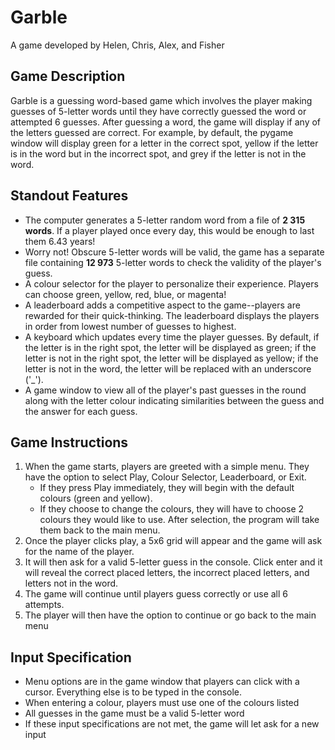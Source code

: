 # Garble
A game developed by Helen, Chris, Alex, and Fisher

## Game Description
Garble is a guessing word-based game which involves the player making guesses of 5-letter words until they have correctly guessed the word or attempted 6 guesses. After guessing a word, the game will display if any of the letters guessed are correct.  For example, by default, the pygame window will display green for a letter in the correct spot, yellow if the letter is in the word but in the incorrect spot, and grey if the letter is not in the word. 

## Standout Features
- The computer generates a 5-letter random word from a file of **2 315 words**. If a player played once every day, this would be enough to last them 6.43 years!
- Worry not! Obscure 5-letter words will be valid, the game has a separate file containing **12 973** 5-letter words to check the validity of the player's guess.
- A colour selector for the player to personalize their experience. Players can choose green, yellow, red, blue, or magenta!
- A leaderboard adds a competitive aspect to the game--players are rewarded for their quick-thinking. The leaderboard displays the players in order from lowest number of guesses to highest. 
- A keyboard which updates every time the player guesses. By default, if the letter is in the right spot, the letter will be displayed as green; if the letter is not in the right spot, the letter will be displayed as yellow; if the letter is not in the word, the letter will be replaced with an underscore ('_').
- A game window to view all of the player's past guesses in the round along with the letter colour indicating similarities between the guess and the answer for each guess.

## Game Instructions
1. When the game starts, players are greeted with a simple menu. They have the option to select Play, Colour Selector, Leaderboard, or Exit.
    - If they press Play immediately, they will begin with the default colours (green and         yellow).
    - If they choose to change the colours, they will have to choose 2 colours they would         like to use. After selection, the program will take them back to the main menu.
2. Once the player clicks play, a 5x6 grid will appear and the game will ask for the name of the player.
3. It will then ask for a valid 5-letter guess in the console. Click enter and it will reveal the correct placed letters, the incorrect placed letters, and letters not in the word.
4. The game will continue until players guess correctly or use all 6 attempts.
5. The player will then have the option to continue or go back to the main menu

## Input Specification
- Menu options are in the game window that players can click with a cursor. Everything else is to be typed in the console.
- When entering a colour, players must use one of the colours listed
- All guesses in the game must be a valid 5-letter word
- If these input specifications are not met, the game will let ask for a new input